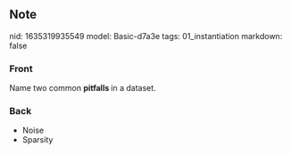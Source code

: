 ## Note
nid: 1635319935549
model: Basic-d7a3e
tags: 01_instantiation
markdown: false

### Front
Name two common <b>pitfalls </b>in a dataset.

### Back
<ul>
  <li>Noise
  <li>Sparsity
</ul>
